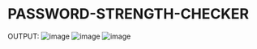# PASSWORD-STRENGTH-CHECKER
OUTPUT:
![image](https://github.com/KUSHx123/PASSWORD-STRENGTH-CHECKER/assets/155224219/6224a917-70a2-44a7-b248-bed7fb258469)
![image](https://github.com/KUSHx123/PASSWORD-STRENGTH-CHECKER/assets/155224219/8864df36-6d72-498c-a610-d5fd1b6ddec0)
![image](https://github.com/KUSHx123/PASSWORD-STRENGTH-CHECKER/assets/155224219/3765faf9-5156-424f-8345-9588bccc445b)


